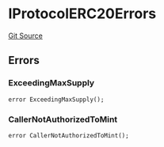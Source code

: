 # IProtocolERC20Errors
[Git Source](https://github.com/thrackle-io/tron/blob/d0e19eee889b51e6e21299e25b4ddf10ffd75bd7/src/common/IErrors.sol)


## Errors
### ExceedingMaxSupply

```solidity
error ExceedingMaxSupply();
```

### CallerNotAuthorizedToMint

```solidity
error CallerNotAuthorizedToMint();
```

